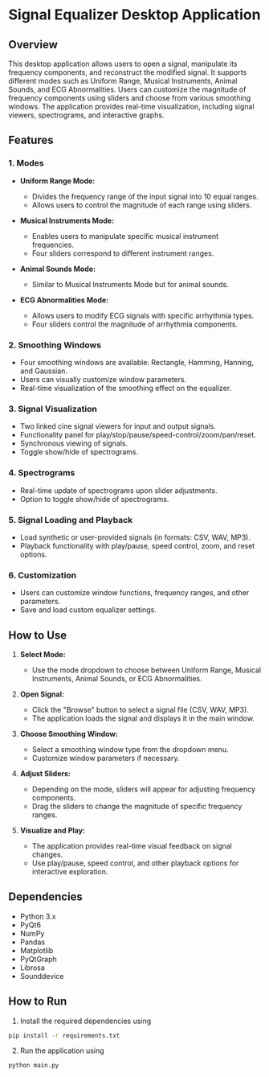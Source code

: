 # Signal Equalizer Desktop Application

## Overview

This desktop application allows users to open a signal, manipulate its frequency components, and reconstruct the modified signal. It supports different modes such as Uniform Range, Musical Instruments, Animal Sounds, and ECG Abnormalities. Users can customize the magnitude of frequency components using sliders and choose from various smoothing windows. The application provides real-time visualization, including signal viewers, spectrograms, and interactive graphs.

## Features

### 1. Modes

- **Uniform Range Mode:**
  - Divides the frequency range of the input signal into 10 equal ranges.
  - Allows users to control the magnitude of each range using sliders.

- **Musical Instruments Mode:**
  - Enables users to manipulate specific musical instrument frequencies.
  - Four sliders correspond to different instrument ranges.

- **Animal Sounds Mode:**
  - Similar to Musical Instruments Mode but for animal sounds.

- **ECG Abnormalities Mode:**
  - Allows users to modify ECG signals with specific arrhythmia types.
  - Four sliders control the magnitude of arrhythmia components.

### 2. Smoothing Windows

- Four smoothing windows are available: Rectangle, Hamming, Hanning, and Gaussian.
- Users can visually customize window parameters.
- Real-time visualization of the smoothing effect on the equalizer.

### 3. Signal Visualization

- Two linked cine signal viewers for input and output signals.
- Functionality panel for play/stop/pause/speed-control/zoom/pan/reset.
- Synchronous viewing of signals.
- Toggle show/hide of spectrograms.

### 4. Spectrograms

- Real-time update of spectrograms upon slider adjustments.
- Option to toggle show/hide of spectrograms.

### 5. Signal Loading and Playback

- Load synthetic or user-provided signals (in formats: CSV, WAV, MP3).
- Playback functionality with play/pause, speed control, zoom, and reset options.

### 6. Customization

- Users can customize window functions, frequency ranges, and other parameters.
- Save and load custom equalizer settings.

## How to Use

1. **Select Mode:**
   - Use the mode dropdown to choose between Uniform Range, Musical Instruments, Animal Sounds, or ECG Abnormalities.

2. **Open Signal:**
   - Click the "Browse" button to select a signal file (CSV, WAV, MP3).
   - The application loads the signal and displays it in the main window.
3. **Choose Smoothing Window:**
   - Select a smoothing window type from the dropdown menu.
   - Customize window parameters if necessary.

4. **Adjust Sliders:**
   - Depending on the mode, sliders will appear for adjusting frequency components.
   - Drag the sliders to change the magnitude of specific frequency ranges.

5. **Visualize and Play:**
   - The application provides real-time visual feedback on signal changes.
   - Use play/pause, speed control, and other playback options for interactive exploration.


## Dependencies

- Python 3.x
- PyQt6
- NumPy
- Pandas
- Matplotlib
- PyQtGraph
- Librosa
- Sounddevice

## How to Run

1. Install the required dependencies using 
```bash
pip install -r requirements.txt
```
2. Run the application using 
```bash
python main.py
```



